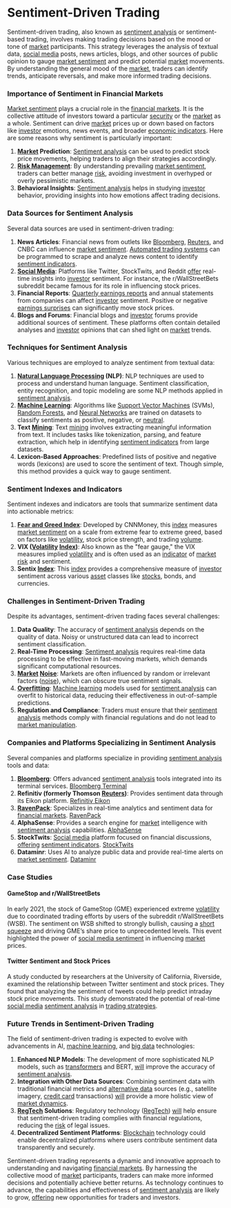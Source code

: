 # Sentiment-Driven Trading

Sentiment-driven trading, also known as [sentiment analysis](../s/sentiment_analysis.md) or sentiment-based trading, involves making trading decisions based on the mood or tone of [market](../m/market.md) participants. This strategy leverages the analysis of textual data, [social media](../s/social_media.md) posts, news articles, blogs, and other sources of public opinion to gauge [market sentiment](../m/market_sentiment.md) and predict potential [market](../m/market.md) movements. By understanding the general mood of the [market](../m/market.md), traders can identify trends, anticipate reversals, and make more informed trading decisions.

### Importance of Sentiment in Financial Markets

[Market sentiment](../m/market_sentiment.md) plays a crucial role in the [financial markets](../f/financial_market.md). It is the collective attitude of investors toward a particular [security](../s/security.md) or the [market](../m/market.md) as a whole. Sentiment can drive [market](../m/market.md) prices up or down based on factors like [investor](../i/investor.md) emotions, news events, and broader [economic indicators](../e/economic_indicators.md). Here are some reasons why sentiment is particularly important:

1. **[Market](../m/market.md) Prediction**: [Sentiment analysis](../s/sentiment_analysis.md) can be used to predict stock price movements, helping traders to align their strategies accordingly.
2. **[Risk Management](../r/risk_management.md)**: By understanding prevailing [market sentiment](../m/market_sentiment.md), traders can better manage [risk](../r/risk.md), avoiding investment in overhyped or overly pessimistic markets.
3. **Behavioral Insights**: [Sentiment analysis](../s/sentiment_analysis.md) helps in studying [investor](../i/investor.md) behavior, providing insights into how emotions affect trading decisions.

### Data Sources for Sentiment Analysis

Several data sources are used in sentiment-driven trading:

1. **News Articles**: Financial news from outlets like [Bloomberg](../b/bloomberg.md), [Reuters](../r/reuters.md), and CNBC can influence [market sentiment](../m/market_sentiment.md). [Automated trading systems](../a/automated_trading_systems.md) can be programmed to scrape and analyze news content to identify [sentiment indicators](../s/sentiment_indicators.md).
2. **[Social Media](../s/social_media.md)**: Platforms like Twitter, StockTwits, and Reddit [offer](../o/offer.md) real-time insights into [investor](../i/investor.md) sentiment. For instance, the r/WallStreetBets subreddit became famous for its role in influencing stock prices.
3. **Financial Reports**: [Quarterly earnings reports](../q/quarterly_earnings_reports.md) and annual statements from companies can affect [investor](../i/investor.md) sentiment. Positive or negative [earnings surprises](../e/earnings_surprises.md) can significantly move stock prices.
4. **Blogs and Forums**: Financial blogs and [investor](../i/investor.md) forums provide additional sources of sentiment. These platforms often contain detailed analyses and [investor](../i/investor.md) opinions that can shed light on [market](../m/market.md) trends.

### Techniques for Sentiment Analysis

Various techniques are employed to analyze sentiment from textual data:

1. **[Natural Language Processing](../n/natural_language_processing_(nlp)_in_trading.md) (NLP)**: NLP techniques are used to process and understand human language. Sentiment classification, entity recognition, and topic modeling are some NLP methods applied in [sentiment analysis](../s/sentiment_analysis.md).
2. **[Machine Learning](../m/machine_learning.md)**: Algorithms like [Support Vector Machines](../s/support_vector_machines_in_trading.md) (SVMs), [Random Forests](../r/random_forests_in_trading.md), and [Neural Networks](../n/neural_networks_in_trading.md) are trained on datasets to classify sentiments as positive, negative, or [neutral](../n/neutral.md).
3. **Text [Mining](../m/mining.md)**: Text [mining](../m/mining.md) involves extracting meaningful information from text. It includes tasks like tokenization, parsing, and feature extraction, which help in identifying [sentiment indicators](../s/sentiment_indicators.md) from large datasets.
4. **Lexicon-Based Approaches**: Predefined lists of positive and negative words (lexicons) are used to score the sentiment of text. Though simple, this method provides a quick way to gauge sentiment.

### Sentiment Indexes and Indicators

Sentiment indexes and indicators are tools that summarize sentiment data into actionable metrics:

1. **[Fear and Greed Index](../f/fear_and_greed_index.md)**: Developed by CNNMoney, this [index](../i/index_instrument.md) measures [market sentiment](../m/market_sentiment.md) on a scale from extreme fear to extreme greed, based on factors like [volatility](../v/volatility.md), stock price strength, and trading [volume](../v/volume.md).
2. **VIX ([Volatility](../v/volatility.md) [Index](../i/index_instrument.md))**: Also known as the "fear gauge," the VIX measures implied [volatility](../v/volatility.md) and is often used as an [indicator](../i/indicator.md) of [market risk](../m/market_risk.md) and sentiment.
3. **Sentix [Index](../i/index_instrument.md)**: This [index](../i/index_instrument.md) provides a comprehensive measure of [investor](../i/investor.md) sentiment across various [asset](../a/asset.md) classes like [stocks](../s/stock.md), bonds, and currencies.

### Challenges in Sentiment-Driven Trading

Despite its advantages, sentiment-driven trading faces several challenges:

1. **Data Quality**: The accuracy of [sentiment analysis](../s/sentiment_analysis.md) depends on the quality of data. Noisy or unstructured data can lead to incorrect sentiment classification.
2. **Real-Time Processing**: [Sentiment analysis](../s/sentiment_analysis.md) requires real-time data processing to be effective in fast-moving markets, which demands significant computational resources.
3. **[Market](../m/market.md) [Noise](../n/noise.md)**: Markets are often influenced by random or irrelevant factors ([noise](../n/noise.md)), which can obscure true sentiment signals.
4. **[Overfitting](../o/overfitting.md)**: [Machine learning](../m/machine_learning.md) models used for [sentiment analysis](../s/sentiment_analysis.md) can overfit to historical data, reducing their effectiveness in out-of-sample predictions.
5. **Regulation and Compliance**: Traders must ensure that their [sentiment analysis](../s/sentiment_analysis.md) methods comply with financial regulations and do not lead to [market manipulation](../m/market_manipulation.md).

### Companies and Platforms Specializing in Sentiment Analysis

Several companies and platforms specialize in providing [sentiment analysis](../s/sentiment_analysis.md) tools and data:

1. **[Bloomberg](../b/bloomberg.md)**: Offers advanced [sentiment analysis](../s/sentiment_analysis.md) tools integrated into its terminal services. [Bloomberg Terminal](https://www.bloomberg.com/professional/solution/bloomberg-terminal)
2. **Refinitiv (formerly Thomson [Reuters](../r/reuters.md))**: Provides sentiment data through its Eikon platform. [Refinitiv Eikon](https://www.refinitiv.com/en/products/eikon-trading-software)
3. **[RavenPack](../r/ravenpack.md)**: Specializes in real-time analytics and sentiment data for [financial markets](../f/financial_market.md). [RavenPack](https://www.ravenpack.com/)
4. **AlphaSense**: Provides a search engine for [market](../m/market.md) intelligence with [sentiment analysis](../s/sentiment_analysis.md) capabilities. [AlphaSense](https://www.alpha-sense.com/)
5. **StockTwits**: [Social media](../s/social_media.md) platform focused on financial discussions, [offering](../o/offering.md) [sentiment indicators](../s/sentiment_indicators.md). [StockTwits](https://stocktwits.com/)
6. **Dataminr**: Uses AI to analyze public data and provide real-time alerts on [market sentiment](../m/market_sentiment.md). [Dataminr](https://www.dataminr.com/)

### Case Studies

#### GameStop and r/WallStreetBets

In early 2021, the stock of GameStop (GME) experienced extreme [volatility](../v/volatility.md) due to coordinated trading efforts by users of the subreddit r/WallStreetBets (WSB). The sentiment on WSB shifted to strongly bullish, causing a [short squeeze](../s/short_squeeze.md) and driving GME’s share price to unprecedented levels. This event highlighted the power of [social media sentiment](../s/social_media_sentiment.md) in influencing [market](../m/market.md) prices.

#### Twitter Sentiment and Stock Prices

A study conducted by researchers at the University of California, Riverside, examined the relationship between Twitter sentiment and stock prices. They found that analyzing the sentiment of tweets could help predict intraday stock price movements. This study demonstrated the potential of real-time [social media](../s/social_media.md) [sentiment analysis](../s/sentiment_analysis.md) in [trading strategies](../t/trading_strategies.md).

### Future Trends in Sentiment-Driven Trading

The field of sentiment-driven trading is expected to evolve with advancements in AI, [machine learning](../m/machine_learning.md), and [big data](../b/big_data_in_trading.md) technologies:

1. **Enhanced NLP Models**: The development of more sophisticated NLP models, such as [transformers](../t/transformers.md) and BERT, [will](../w/will.md) improve the accuracy of [sentiment analysis](../s/sentiment_analysis.md).
2. **Integration with Other Data Sources**: Combining sentiment data with traditional financial metrics and [alternative data](../a/alternative_data.md) sources (e.g., satellite imagery, [credit card](../c/credit_card.md) transactions) [will](../w/will.md) provide a more holistic view of [market dynamics](../m/market_dynamics.md).
3. **[RegTech](../r/regtech.md) Solutions**: Regulatory technology ([RegTech](../r/regtech.md)) [will](../w/will.md) help ensure that sentiment-driven trading complies with financial regulations, reducing the [risk](../r/risk.md) of legal issues.
4. **Decentralized Sentiment Platforms**: [Blockchain](../b/blockchain_in_trading.md) technology could enable decentralized platforms where users contribute sentiment data transparently and securely.

Sentiment-driven trading represents a dynamic and innovative approach to understanding and navigating [financial markets](../f/financial_market.md). By harnessing the collective mood of [market](../m/market.md) participants, traders can make more informed decisions and potentially achieve better returns. As technology continues to advance, the capabilities and effectiveness of [sentiment analysis](../s/sentiment_analysis.md) are likely to grow, [offering](../o/offering.md) new opportunities for traders and investors.
